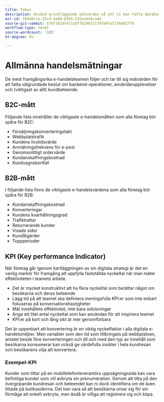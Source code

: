 ```yaml
---
title: Fokus
description: Använd grundläggande mätvärden så att ni kan fatta databaserade beslut.
exl-id: 5b946cce-25cd-4a69-b565-235acb16cad4
source-git-commit: e76f101df47116f7b246f21f0fe0fa72769d2776
workflow-type: tm+mt
source-wordcount: '325'
ht-degree: 0%

---
```


# Allmänna handelsmätningar

De mest framgångsrika e-handelsteamen följer och tar till sig mätvärden för att fatta välgrundade beslut om backend-operationer, användarupplevelser och (viktigast av allt) kundbeteende.

## B2C-mått

Följande lista innehåller de viktigaste e-handelsmåtten som alla företag bör spåra för B2C:

- Försäljningskonverteringstakt
- Webbplatstrafik
- Kundens livstidsvärde
- Anmälningsfrekvens för e-post
- Genomsnittligt ordervärde
- Kundanskaffningskostnad
- Kundvagnsbortfall

## B2B-mått

I följande lista finns de viktigaste e-handelsvärdena som alla företag bör spåra för B2B:

- Kundanskaffningskostnad
- Konverteringar
- Kundens kvarhållningsgrad
- Trafiktrattar
- Returnerande kunder
- Visade sidor
- Kundåtgärder
- Toppperioder

## KPI (Key performance Indicator)

När företag går igenom kartläggningen av sin digitala strategi är det en vanlig markör för framgång att uppfylla fastställda nyckeltal när man mäter effektiviteten i teamets arbete.

- Det är mycket konstruktivt att ha flera nyckeltal som berättar något om besökarna och deras beteende
- Lägg tid på att teamet ska definiera meningsfulla KPI:er som inte enbart fokuseras på konversationshastigheter
- Mät innehållets effektivitet, inte bara sidvisningar
- Ange ett litet antal nyckeltal som kan användas för att inspirera teamet
- KPI:er på kort och lång sikt är mer genomförbara

Det är uppenbart att konvertering är en viktig nyckelfaktor i alla digitala e-handelsmiljöer. Men variabler som den tid som tillbringats på webbplatsen, antalet besök före konverteringen och till och med den typ av innehåll som besökarna konsumerar kan också ge värdefulla insikter i hela kundresan och besökarens vilja att konvertera.

### Exempel-KPI

Kunder som tittar på en mobiltelefonleverantörs uppsägningssida kan vara befintliga kunder som vill avbryta sin prenumeration. Genom att titta på den övergripande kundresan och beteendet kan ni dock identifiera om de även tittade på butikssidorna. Det kan vara så att besökarna oroar sig för sin förmåga att enkelt avbryta, men ändå är villiga att registrera sig och köpa.

